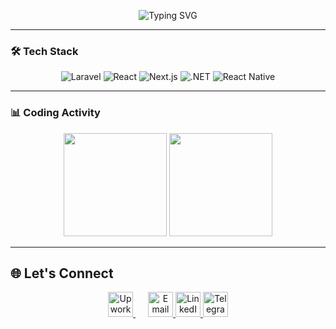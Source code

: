 <p align="center">
  <img src="https://readme-typing-svg.demolab.com?font=Fira+Code&weight=500&size=26&duration=4000&pause=1000&color=22C55E&center=true&vCenter=true&width=435&lines=Hi+%F0%9F%91%8B%2C+I'm+Dawit+Terefe;Full-Stack+Developer;From+Ethiopia+%F0%9F%87%AA%F0%9F%87%B9" alt="Typing SVG">
</p>

---

### 🛠️ Tech Stack
<p align="center">
  <img src="https://img.shields.io/badge/Laravel-FF2D20?logo=laravel&logoColor=white" alt="Laravel">
  <img src="https://img.shields.io/badge/React-20232A?logo=react" alt="React">
  <img src="https://img.shields.io/badge/Next.js-000000?logo=next.js&logoColor=white" alt="Next.js">
  <img src="https://img.shields.io/badge/.NET-512BD4?logo=.net&logoColor=white" alt=".NET">
  <img src="https://img.shields.io/badge/React_Native-20232A?logo=react" alt="React Native">
</p>

---

### 📊 Coding Activity
<p align="center">
  <img src="https://github-readme-stats.vercel.app/api?username=dawitterefe&show_icons=true&theme=dark&count_private=true&hide_border=true" height="165">
  <img src="https://github-readme-stats.vercel.app/api/top-langs/?username=dawitterefe&layout=compact&theme=dark&hide_border=true&langs_count=6" height="165">
</p>

---

## 🌐 Let's Connect
<p align="center">
<span style="margin-right: 20px;">
  <a href="https://www.upwork.com/freelancers/~01a1d50dee01a4306a" target="_blank" title="Upwork">
    <img src="https://github.com/your-username/your-repo/raw/main/images/upwork-glow.png](https://img.icons8.com/?size=100&id=HKdmFbFm7xQV&format=png&color=000000)" width="40" alt="Upwork">
  </a>
</span>
  <a href="mailto:dawitterefe@outlook.com" target="_blank" title="Email">
    <img src="https://img.icons8.com/ios-filled/50/22C55E/gmail.png" width="40" alt="Email">
  </a>
  <a href="https://www.linkedin.com/in/dawit-terefe/" target="_blank" title="LinkedIn">
    <img src="https://img.icons8.com/ios-filled/50/22C55E/linkedin.png" width="40" alt="LinkedIn">
  </a>
  <a href="https://t.me/dawit_terefe" target="_blank" title="Telegram">
    <img src="https://img.icons8.com/ios-filled/50/22C55E/telegram-app.png" width="40" alt="Telegram">
  </a>
</p>


